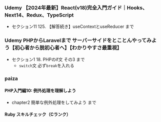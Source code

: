 ### Udemy 【2024年最新】React(v18)完全入門ガイド｜Hooks、Next14、Redux、TypeScript
- セクション11 125. 【解答続き】useContextとuseReducer まで

### Udemy PHPからLaravelまで サーバーサイドをとことんやってみよう【初心者から脱初心者へ】【わかりやすさ最重視】
- セクション1 18. PHPのif文 その3 まで
  - `switch`文 必ず`break`を入れる

### paiza
#### PHP入門編10: 例外処理を理解しよう
- chapter2 簡単な例外処理をしてみよう まで

#### Ruby スキルチェック（Cランク）
